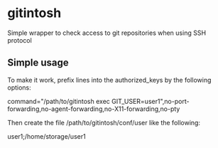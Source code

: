 gitintosh
=========

Simple wrapper to check access to git repositories when using SSH protocol


Simple usage
------------

To make it work, prefix lines into the authorized_keys by the following options:

  command="/path/to/gitintosh exec GIT_USER=user1",no-port-forwarding,no-agent-forwarding,no-X11-forwarding,no-pty

Then create the file /path/to/gitintosh/conf/user like the following:

  user1;/home/storage/user1




